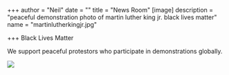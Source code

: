 +++
author = "Neil"
date = ""
title = "News Room"
[image]
description = "peaceful demonstration photo of martin luther king jr. black lives matter"
name = "martinlutherkingjr.jpg"

+++
Black Lives Matter

We support peaceful protestors who participate in demonstrations globally.

![](/images/stopkillingblackpeople.jpg)
